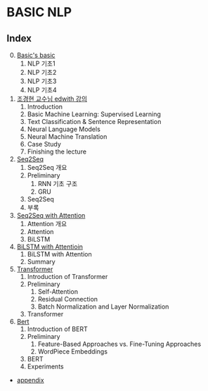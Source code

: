 # BASIC NLP

## Index

0. [Basic's basic](https://github.com/KhelKim/basic-nlp/tree/master/basic)
   1. NLP 기초1
   2. NLP 기초2
   3. NLP 기초3
   4. NLP 기초4
1. [조경현 교수님 edwith 강의](https://github.com/KhelKim/basic-nlp/tree/master/edwith)
   1. Introduction
   2. Basic Machine Learning: Supervised Learning
   3. Text Classification & Sentence Representation
   4. Neural Language Models
   5. Neural Machine Translation
   6. Case Study
   7. Finishing the lecture
2. [Seq2Seq](https://github.com/KhelKim/basic-nlp/tree/master/seq2seq)
   1. Seq2Seq 개요
   2. Preliminary
      1. RNN 기초 구조
      2. GRU
   3. Seq2Seq
   4. 부록
3. [Seq2Seq with Attention](https://github.com/KhelKim/basic-nlp/tree/master/seq2seq_with_attention)
   1. Attention 개요
   2. Attention
   3. BiLSTM
4. [BiLSTM with Attentioin](https://github.com/KhelKim/basic-nlp/tree/master/BiLSTM_with_attention)
   1. BiLSTM with Attention
   2. Summary
5. [Transformer](https://github.com/KhelKim/basic-nlp/tree/master/transformer)
   1. Introduction of Transformer
   2. Preliminary
      1. Self-Attention
      2. Residual Connection
      3. Batch Normalization and Layer Normalization
   3. Transformer
6. [Bert](https://github.com/KhelKim/basic-nlp/tree/master/bert)
   1. Introduction of BERT
   2. Preliminary
      1. Feature-Based Approaches vs. Fine-Tuning Approaches
      2. WordPiece Embeddings
   3. BERT
   4. Experiments

- [appendix](https://github.com/KhelKim/basic-nlp/tree/master/appendix)